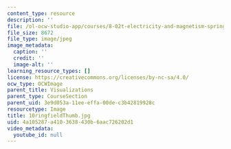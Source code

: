```yaml
---
content_type: resource
description: ''
file: /ol-ocw-studio-app/courses/8-02t-electricity-and-magnetism-spring-2005/4a105287a4103638430b6aac726202d1_10ringfieldThumb.jpg
file_size: 8672
file_type: image/jpeg
image_metadata:
  caption: ''
  credit: ''
  image-alt: ''
learning_resource_types: []
license: https://creativecommons.org/licenses/by-nc-sa/4.0/
ocw_type: OCWImage
parent_title: Visualizations
parent_type: CourseSection
parent_uid: 3e9d053a-11ee-effa-00de-c3b42819928c
resourcetype: Image
title: 10ringfieldThumb.jpg
uid: 4a105287-a410-3638-430b-6aac726202d1
video_metadata:
  youtube_id: null
---
```

